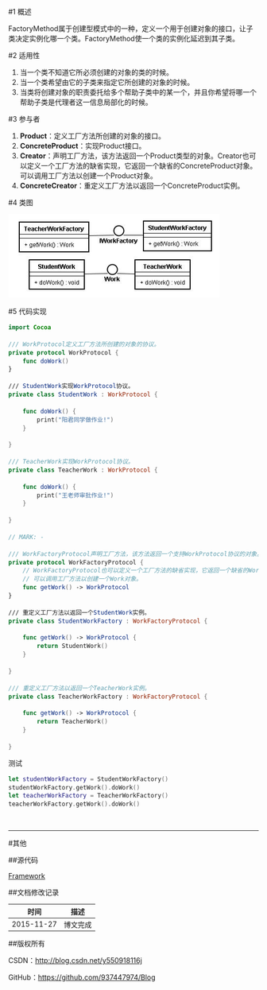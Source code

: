 #1 概述

FactoryMethod属于创建型模式中的一种，定义一个用于创建对象的接口，让子类决定实例化哪一个类。FactoryMethod使一个类的实例化延迟到其子类。

#2 适用性

1. 当一个类不知道它所必须创建的对象的类的时候。
2. 当一个类希望由它的子类来指定它所创建的对象的时候。
3. 当类将创建对象的职责委托给多个帮助子类中的某一个，并且你希望将哪一个帮助子类是代理者这一信息局部化的时候。

#3 参与者

1. **Product**：定义工厂方法所创建的对象的接口。
2. **ConcreteProduct**：实现Product接口。
3. **Creator**：声明工厂方法，该方法返回一个Product类型的对象。Creator也可以定义一个工厂方法的缺省实现，它返回一个缺省的ConcreteProduct对象。可以调用工厂方法以创建一个Product对象。
4. **ConcreteCreator**：重定义工厂方法以返回一个ConcreteProduct实例。

#4 类图

![DDl-1](https://raw.githubusercontent.com/937447974/Blog/master/Resources/2015112701.png)

#5 代码实现

```swift
import Cocoa

/// WorkProtocol定义工厂方法所创建的对象的协议。
private protocol WorkProtocol {    
    func doWork()
}

/// StudentWork实现WorkProtocol协议。
private class StudentWork : WorkProtocol {
    
    func doWork() {
        print("阳君同学做作业!")
    }
    
}

/// TeacherWork实现WorkProtocol协议。
private class TeacherWork : WorkProtocol {
    
    func doWork() {
        print("王老师审批作业!")
    }
    
}

// MARK: -

/// WorkFactoryProtocol声明工厂方法，该方法返回一个支持WorkProtocol协议的对象。
private protocol WorkFactoryProtocol {    
    // WorkFactoryProtocol也可以定义一个工厂方法的缺省实现，它返回一个缺省的WorkProtocol对象。
    // 可以调用工厂方法以创建一个Work对象。    
    func getWork() -> WorkProtocol    
}

/// 重定义工厂方法以返回一个StudentWork实例。
private class StudentWorkFactory : WorkFactoryProtocol {
    
    func getWork() -> WorkProtocol {
        return StudentWork()
    }
    
}

/// 重定义工厂方法以返回一个TeacherWork实例。
private class TeacherWorkFactory : WorkFactoryProtocol {
    
    func getWork() -> WorkProtocol {
        return TeacherWork()
    }
    
}
```

测试

```swift
let studentWorkFactory = StudentWorkFactory()
studentWorkFactory.getWork().doWork()
let teacherWorkFactory = TeacherWorkFactory()
teacherWorkFactory.getWork().doWork()
```

&#160;

----------

#其他

##源代码

[Framework](https://github.com/937447974/Framework)

##文档修改记录

| 时间 | 描述 |
| ---- | ---- |
| 2015-11-27 | 博文完成 |

##版权所有

CSDN：http://blog.csdn.net/y550918116j

GitHub：https://github.com/937447974/Blog